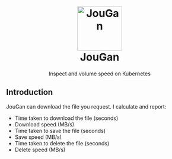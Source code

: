 <h1 align="center" style="border-bottom: none">
    <a href="#" target="_blank"><img alt="JouGan" width="120px" src="![img_1.png](img_1.png)https://nimtechnology.com/wp-content/uploads/2023/07/2185568.png![img.png](img.png)"></a><br>JouGan
</h1>

<p align="center">Inspect and  volume speed on Kubernetes</p>


## Introduction
JouGan can download the file you request. I calculate and report:   
- Time taken to download the file (seconds)
- Download speed (MB/s)
- Time taken to save the file (seconds)
- Save speed (MB/s)
- Time taken to delete the file (seconds)
- Delete speed (MB/s)
